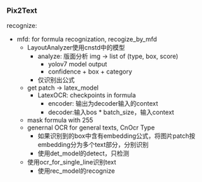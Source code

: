 ### Pix2Text

recognize:

- mfd: for formula recognization, recogize_by_mfd
  - LayoutAnalyzer使用cnstd中的模型
    - analyze: 版面分析 img -> list of (type, box, score)
      - yolov7 model output
      - confidence + box + category
    - 仅识别出公式
  - get patch -> latex_model
    - LatexOCR: checkpoints in formula
      - encoder: 输出为decoder输入的context
      - decoder:输入bos * batch_size，输入context
  - mask formula with 255
  - genernal OCR for general texts, CnOcr Type
    - 如果识别到的box中含有embedding公式，将图片patch按embedding分为多个text部分，分别识别
    - 使用det_model的detect，只检测
  - 使用ocr_for_single_line识别text
    - 使用rec_model的recognize